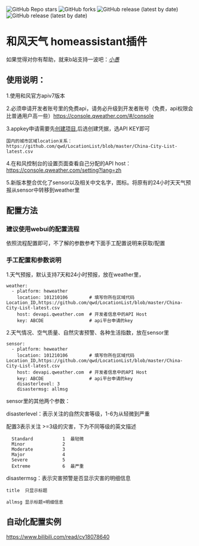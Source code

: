 
![GitHub Repo stars](https://img.shields.io/github/stars/c1pher-cn/heweather?style=for-the-badge&label=Stars&color=green)
![GitHub forks](https://img.shields.io/github/forks/c1pher-cn/heweather?style=for-the-badge&label=Forks&color=green)
![GitHub release (latest by date)](https://img.shields.io/github/v/release/c1pher-cn/heweather?style=for-the-badge&color=green)
![GitHub release (latest by date)](https://img.shields.io/github/downloads/c1pher-cn/heweather/latest/total?style=for-the-badge&color=green)



# 和风天气 homeassistant插件

  
  如果觉得对你有帮助，就来b站支持一波吧：[_小愚_](https://space.bilibili.com/15856864)

## 使用说明：

1.使用和风官方apiv7版本

2.必须申请开发者账号里的免费api，请务必升级到开发者账号（免费，api权限会比普通用户高一些）https://console.qweather.com/#/console

3.appkey申请需要先[创建项目](https://console.qweather.com/project?lang=zh),后选创建凭据，选API KEY即可

    国内的城市区域location关系：https://github.com/qwd/LocationList/blob/master/China-City-List-latest.csv
    
4.在和风控制台的设置页面查看自己分配的API host：https://console.qweather.com/setting?lang=zh

5.新版本整合优化了sensor以及相关中文名字，图标。将原有的24小时天天气预报从sensor中转移到weather里



## 配置方法
### 建议使用webui的配置流程
  依照流程配置即可，不了解的参数参考下面手工配置说明来获取/配置
### 手工配置和参数说明
1.天气预报，默认支持7天和24小时预报，放在weather里，
```
weather:
  - platform: heweather
    location: 101210106        # 填写你所在区域代码Location_ID,https://github.com/qwd/LocationList/blob/master/China-City-List-latest.csv
    host: devapi.qweather.com  # 开发者信息中的API Host
    key: ABCDE                 # api平台申请的key
```         
2.天气情况、空气质量、自然灾害预警、各种生活指数，放在sensor里
```
sensor:
  - platform: heweather
    location: 101210106        # 填写你所在区域代码Location_ID,https://github.com/qwd/LocationList/blob/master/China-City-List-latest.csv
    host: devapi.qweather.com  # 开发者信息中的API Host
    key: ABCDE                 # api平台申请的key
    disasterlevel: 3
    disastermsg: allmsg
 ```    
sensor里的其他两个参数：

  disasterlevel：表示关注的自然灾害等级，1-6为从轻微到严重
  
  配置3表示关注 >=3级的灾害，下为不同等级的英文描述
```
  Standard           1  最轻微
  Minor              2
  Moderate           3  
  Major              4
  Severe             5
  Extreme            6  最严重
```
    
  disastermsg：表示灾害预警是否显示灾害的明细信息
    
    title  只显示标题
    
    allmsg 显示标题+明细信息
    


## 自动化配置实例

https://www.bilibili.com/read/cv18078640

